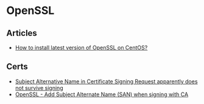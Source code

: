 # OpenSSL

## Articles
* [How to install latest version of OpenSSL on CentOS?](https://blacksaildivision.com/how-to-install-openssl-on-centos)

## Certs
* [Subject Alternative Name in Certificate Signing Request apparently does not survive signing](https://security.stackexchange.com/questions/190905/subject-alternative-name-in-certificate-signing-request-apparently-does-not-surv)
* [OpenSSL - Add Subject Alternate Name (SAN) when signing with CA](https://serverfault.com/questions/779475/openssl-add-subject-alternate-name-san-when-signing-with-ca)
